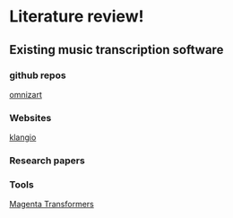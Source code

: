 # Literature review!


## Existing music transcription software

### github repos
[omnizart](https://github.com/Music-and-Culture-Technology-Lab/omnizart)

### Websites
[klangio](https://allthingsai.com/tool/klangio)

### Research papers 


### Tools
[Magenta Transformers](https://magenta.tensorflow.org/transcription-with-transformers)
